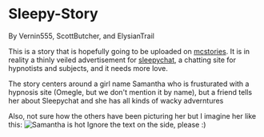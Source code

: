 Sleepy-Story
============

By Vernin555, ScottButcher, and ElysianTrail

This is a story that is hopefully going to be uploaded on [mcstories](http://www.mcstories.com/). 
It is in reality a thinly veiled advertisement for [sleepychat](http://www.sleepychat.com/), a chatting site for hypnotists and subjects, and it needs more love.

The story centers around a girl name Samantha who is frusturated with a hypnosis site (Omegle, but we don't mention it by name), but a friend tells her about Sleepychat and she has all kinds of wacky adverntures

Also, not sure how the others have been picturing her but I imagine her like this: 
![Samantha is hot](http://hypnohub.net//data/sample/6cb9f70b13be445252fef56ef2f493e0.jpg)
Ignore the text on the side, please :)
